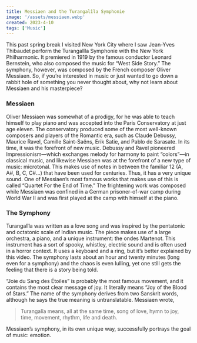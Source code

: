 ```yaml
---
title: Messiaen and the Turangalîla Symphonie
image: '/assets/messiaen.webp'
created: 2023-4-10
tags: ['Music']
---
```

<script>
  import { YouTube, Spotify, SoundCloud } from 'sveltekit-embed'
</script>

<YouTube youTubeId="UOiBBmlZ404" />

This past spring break I visited New York City where I saw Jean-Yves Thibaudet perform the Turangalîla Symphonie with the New York Philharmonic. It premiered in 1919 by the famous conductor Leonard Bernstein, who also composed the music for “West Side Story.” The symphony, however, was composed by the French composer Oliver Messiaen. So, if you’re interested in music or just wanted to go down a rabbit hole of something you never thought about, why not learn about Messiaen and his masterpiece?

### Messiaen

Oliver Messiaen was somewhat of a prodigy, for he was able to teach himself to play piano and was accepted into the Paris Conservatory at just age eleven. The conservatory produced some of the most well-known composers and players of the Romantic era, such as Claude Debussy, Maurice Ravel, Camille Saint-Saëns, Erik Satie, and Pablo de Sarasate. In its time, it was the forefront of new music. Debussy and Ravel pioneered Impressionism—which exchanges melody for harmony to paint “colors”—in classical music, and likewise Messiaen was at the forefront of a new type of music: microtonal. This makes use of notes in between the familiar 12 (A, A#, B, C, C#…) that have been used for centuries. Thus, it has a very unique sound. One of Messiaen’s most famous works that makes use of this is called “Quartet For the End of Time.” The frightening work was composed while Messiaen was confined in a German prisoner-of-war camp during World War II and was first  played at the camp with himself at the piano.

### The Symphony

Turangalîla was written as a love song and was inspired by the pentatonic and octatonic scale of Indian music. The piece makes use of a large orchestra, a piano, and a unique instrument: the ondes Martenot. This instrument has a sort of spooky, whistley, electric sound and is often used in a horror context. It uses a keyboard and a ring, but it’s better explained by this video. The symphony lasts about an hour and twenty minutes (long even for a symphony) and the chaos is even lulling, yet one still gets the feeling that there is a story being told. 

“Joie du Sang des Étoiles” is probably the most famous movement, and it contains the most clear message of joy. It literally means “Joy of the Blood of Stars.” The name of the symphony derives from two Sanskrit words, although he says the true meaning is untranslatable. Messiaen wrote,

> Turangalîa means, all at the same time, song of love, hymn to joy, time, movement, rhythm, life and death.

Messiaen’s symphony, in its own unique way, successfully portrays the goal of music: emotion. 
